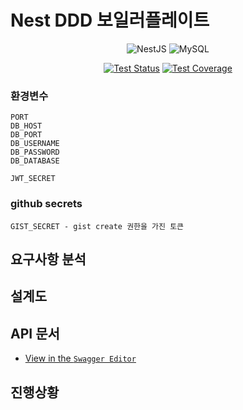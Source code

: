 # Nest DDD 보일러플레이트

<div align=center>

![NestJS](https://img.shields.io/badge/nestjs-%23E0234E.svg?style=plastic&logo=nestjs&logoColor=white)
![MySQL](https://img.shields.io/badge/mysql-%2300f.svg?style=plastic&logo=mysql&logoColor=white)

[![Test Status](https://github.com/rojiwon0325/nestddd/actions/workflows/push_cov_report.yml/badge.svg)](https://github.com/rojiwon0325/nestddd/actions/workflows/push_cov_report.yml)
[![Test Coverage](https://img.shields.io/endpoint?url=https://gist.githubusercontent.com/rojiwon0325/e9d685dac7c70dfad1305ce9d8174a29/raw/coverage_nestddd.json)](https://rojiwon0325.github.io/nestddd)

</div>

### 환경변수

```
PORT
DB_HOST
DB_PORT
DB_USERNAME
DB_PASSWORD
DB_DATABASE

JWT_SECRET
```

### github secrets

```
GIST_SECRET - gist create 권한을 가진 토큰
```

## 요구사항 분석

## 설계도

## API 문서

- [View in the `Swagger Editor`](https://editor.swagger.io/?url=https://raw.githubusercontent.com/rojiwon0325/nestddd/main/doc/swagger.json)

## 진행상황
